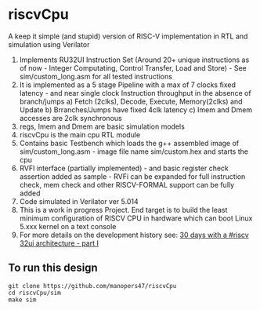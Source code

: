 # riscvCpu
A keep it simple (and stupid) version of RISC-V implementation in RTL and simulation using Verilator
1) Implements RU32UI Instruction Set (Around 20+ unique instructions as of now - Integer Computating, Control Transfer, Load and Store) - See sim/custom_long.asm for all tested instructions
2) It is implemented as a 5 stage Pipeline with a max of 7 clocks fixed latency - and near single clock Instruction throughput in the absence of branch/jumps
  a) Fetch (2clks), Decode, Execute, Memory(2clks) and Update
  b) Brranches/Jumps have fixed 4clk latency
  c) Imem and Dmem accesses are 2clk synchronous
4) regs, Imem and Dmem are basic simulation models
5) riscvCpu is the main cpu RTL module
6) Contains basic Testbench which loads the g++ assembled image of sim/custom_long.asm - image file name sim/custom.hex and starts the cpu
7) RVFI interface (partially implemented) - and basic register check assertion added as sample - RVFi can be expanded for full instruction check, mem check and other RISCV-FORMAL support can be fully added
8) Code simulated in Verilator ver 5.014
9) This is a work in progress Project. End target is to build the least minimum configuration of RISCV CPU in hardware which can boot Linux 5.xxx kernel on a text console
10) For more details on the development history see: [30 days with a #riscv 32ui architecture - part I](https://www.linkedin.com/feed/update/urn:li:activity:7128997010409459712/ )

## To run this design
```
git clone https://github.com/manopers47/riscvCpu
cd riscvCpu/sim
make sim
```
